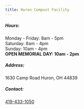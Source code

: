 ```yaml
---
title: Huron Compost Facility
---
```

##### Hours:

Monday - Friday: 8am - 5pm\
Saturday: 8am - 4pm\
Sunday: 10am - 4pm\
**OPEN MEMORIAL DAY: 10am - 2pm**

##### Address:

1630 Camp Road Huron, OH 44839

##### Contact:

[419-433-1050](tel:419-433-1050)
